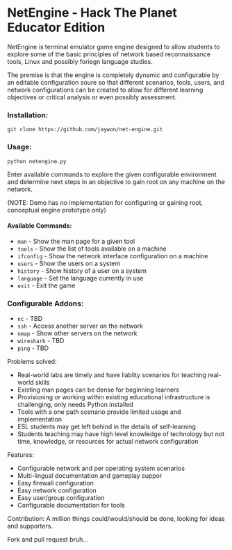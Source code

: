 # NetEngine - Hack The Planet Educator Edition

NetEngine is terminal emulator game engine designed to allow students to explore some of the basic principles of network based reconnaissance tools, Linux and possibly foriegn language studies.

The premise is that the engine is completely dynamic and configurable by an editable configuration soure so that different scenarios, tools, users, and network configurations can be created to allow for different learning objectives or critical analysis or even possibly assessment.

### Installation:
`git clone https://github.com/jaywon/net-engine.git`

### Usage:
`python netengine.py`

Enter available commands to explore the given configurable environment and determine next steps in an objective to gain root on any machine on the network.

(NOTE: Demo has no implementation for configuring or gaining root, conceptual engine prototype only)

#### Available Commands:
- `man` - Show the man page for a given tool
- `tools` - Show the list of tools available on a machine
- `ifconfig` - Show the network interface configuration on a machine
- `users` - Show the users on a system
- `history` - Show history of a user on a system
- `language` - Set the language currently in use
- `exit` - Exit the game

### Configurable Addons:
- `nc` - TBD
- `ssh` - Access another server on the network
- `nmap` - Show other servers on the network
- `wireshark` - TBD
- `ping` - TBD

Problems solved:
- Real-world labs are timely and have liablity scenarios for teaching real-world skills
- Existing man pages can be dense for beginning learners
- Provisioning or working within existing educational infrastructure is challenging, only needs Python installed
- Tools with a one path scenario provide limited usage and implementation
- ESL students may get left behind in the details of self-learning
- Students teaching may have high level knowledge of technology but not time, knowledge, or resources for actual network configuration

Features:
- Configurable network and per operating system scenarios
- Multi-lingual documentation and gameplay suppor
- Easy firewall configuration
- Easy network configuration
- Easy user/group configuration
- Configurable documentation for tools

Contribution:
A million things could/would/should be done, looking for ideas and supporters.

Fork and pull request bruh...
